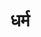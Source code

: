 ---
title: धर्म

type: chapter

order:
  aagam: 
    position: 2
    depth: 1
  book: 
    position: 1
    depth: 2
  chapter: 
    position: 6
    depth: 3

parent:
  type: book

children:
  type: sutra
  count: 10

---